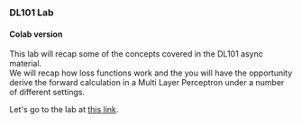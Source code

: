 ### DL101 Lab

#### Colab version   

This lab will recap some of the concepts covered in the DL101 async material.  
We will recap how loss functions work and the you will have the opportunity derive the forward calculation in a Multi Layer Perceptron under a number of different settings.  
       
Let's go to the lab at [this link](https://colab.research.google.com/drive/1rFEI5r-wpZDViy4GE16iH7_ZAgjg6m54?usp=sharing).
